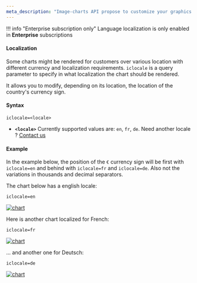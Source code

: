 ```yaml
---
meta_description: "Image-charts API propose to customize your graphics as for example with localization. This documentation shows you how to use the API url parameters to generate a chart."
---
```

!!! info "Enterprise subscription only"
    Language localization is only enabled in **Enterprise** subscriptions

#### Localization

Some charts might be rendered for customers over various location with different currency and localization requirements. `iclocale` is a query parameter to specify in what localization the chart should be rendered.

It allows you to modify, depending on its location, the location of the country's currency sign.

#### Syntax

```
iclocale=<locale>
```

- **`<locale>`** Currently supported values are: `en`, `fr`, `de`. Need another locale ? [Contact us](mailto:support@image-charts.com)


#### Example

In the example below, the position of the `€` currency sign will be first with `iclocale=en` and behind with `iclocale=fr` and `iclocale=de`. Also not the variations in thousands and decimal separators.

The chart below has a english locale:

```
iclocale=en
```

[![chart](https://image-charts.com/chart?chbr=8&chco=ED6D85%7CF7CF6B%7C56A1E5%7CF2A254%7C85e085&chd=a%3A140000%2C45000%2C48000%2C84000%2C165000&chg=20%2C50%2C5%2C5&chls=2.0%2C0.0%2C0.0&chm=N%2AcEURsz%2A%2CFFFFFF%2C0%2C-1%2C10%2CDosis%2Cnormal&chs=700x400&cht=bvg&chxl=1%3A%7CBMW%20i8%7CTesla%203%7CFord%20Mustang%7CAudi%20RS5%7CPorshe%20Taycan&chxs=0N%2AcEURzs%2A%2C00000%2C13%2C0%7C1N%2A%2A%2C00000%2C13%2C0&chxt=y%2Cx&icac=documentation&icff=Domine&icfs=normal&iclocale=en&icretina=1&ichm=d7e25e133d9f9af640877bebe6e47d2286fe7187a98bdeeec96803a5845f5310)](https://editor.image-charts.com/chart?chbr=8&chco=ED6D85%7CF7CF6B%7C56A1E5%7CF2A254%7C85e085&chd=a%3A140000%2C45000%2C48000%2C84000%2C165000&chg=20%2C50%2C5%2C5&chls=2.0%2C0.0%2C0.0&chm=N%2AcEURsz%2A%2CFFFFFF%2C0%2C-1%2C10%2CDosis%2Cnormal&chs=700x400&cht=bvg&chxl=1%3A%7CBMW%20i8%7CTesla%203%7CFord%20Mustang%7CAudi%20RS5%7CPorshe%20Taycan&chxs=0N%2AcEURzs%2A%2C00000%2C13%2C0%7C1N%2A%2A%2C00000%2C13%2C0&chxt=y%2Cx&icac=documentation&icff=Domine&icfs=normal&iclocale=en&icretina=1&ichm=d7e25e133d9f9af640877bebe6e47d2286fe7187a98bdeeec96803a5845f5310)

Here is another chart localized for French:

```
iclocale=fr
```

[![chart](https://image-charts.com/chart?chbr=8&chco=ED6D85%7CF7CF6B%7C56A1E5%7CF2A254%7C85e085&chd=a%3A140000%2C45000%2C48000%2C84000%2C165000&chg=20%2C50%2C5%2C5&chls=2.0%2C0.0%2C0.0&chm=N%2AcEURsz%2A%2CFFFFFF%2C0%2C-1%2C10%2CDosis%2Cnormal&chs=700x400&cht=bvg&chxl=1%3A%7CBMW%20i8%7CTesla%203%7CFord%20Mustang%7CAudi%20RS5%7CPorshe%20Taycan&chxs=0N%2AcEURzs%2A%2C00000%2C13%2C0%7C1N%2A%2A%2C00000%2C13%2C0&chxt=y%2Cx&icac=documentation&icff=Domine&icfs=normal&iclocale=fr&icretina=1&ichm=6c22f6db819c1f722c6ea560331bfd0093870d54c6ce24e507b65eef21515d1d)](https://editor.image-charts.com/chart?chbr=8&chco=ED6D85%7CF7CF6B%7C56A1E5%7CF2A254%7C85e085&chd=a%3A140000%2C45000%2C48000%2C84000%2C165000&chg=20%2C50%2C5%2C5&chls=2.0%2C0.0%2C0.0&chm=N%2AcEURsz%2A%2CFFFFFF%2C0%2C-1%2C10%2CDosis%2Cnormal&chs=700x400&cht=bvg&chxl=1%3A%7CBMW%20i8%7CTesla%203%7CFord%20Mustang%7CAudi%20RS5%7CPorshe%20Taycan&chxs=0N%2AcEURzs%2A%2C00000%2C13%2C0%7C1N%2A%2A%2C00000%2C13%2C0&chxt=y%2Cx&icac=documentation&icff=Domine&icfs=normal&iclocale=fr&icretina=1&ichm=6c22f6db819c1f722c6ea560331bfd0093870d54c6ce24e507b65eef21515d1d)

... and another one for Deutsch:

```
iclocale=de
```

[![chart](https://image-charts.com/chart?chbr=8&chco=ED6D85%7CF7CF6B%7C56A1E5%7CF2A254%7C85e085&chd=a%3A140000%2C45000%2C48000%2C84000%2C165000&chg=20%2C50%2C5%2C5&chls=2.0%2C0.0%2C0.0&chm=N%2AcEURsz%2A%2CFFFFFF%2C0%2C-1%2C10%2CDosis%2Cnormal&chs=700x400&cht=bvg&chxl=1%3A%7CBMW%20i8%7CTesla%203%7CFord%20Mustang%7CAudi%20RS5%7CPorshe%20Taycan&chxs=0N%2AcEURzs%2A%2C00000%2C13%2C0%7C1N%2A%2A%2C00000%2C13%2C0&chxt=y%2Cx&icac=documentation&icff=Domine&icfs=normal&iclocale=de&icretina=1&ichm=bd8a2747d9b6bc2d00f3e30bb5ea0bb92ecc099543dd92722738b8431ff15e20)](https://editor.image-charts.com/chart?chbr=8&chco=ED6D85%7CF7CF6B%7C56A1E5%7CF2A254%7C85e085&chd=a%3A140000%2C45000%2C48000%2C84000%2C165000&chg=20%2C50%2C5%2C5&chls=2.0%2C0.0%2C0.0&chm=N%2AcEURsz%2A%2CFFFFFF%2C0%2C-1%2C10%2CDosis%2Cnormal&chs=700x400&cht=bvg&chxl=1%3A%7CBMW%20i8%7CTesla%203%7CFord%20Mustang%7CAudi%20RS5%7CPorshe%20Taycan&chxs=0N%2AcEURzs%2A%2C00000%2C13%2C0%7C1N%2A%2A%2C00000%2C13%2C0&chxt=y%2Cx&icac=documentation&icff=Domine&icfs=normal&iclocale=de&icretina=1&ichm=bd8a2747d9b6bc2d00f3e30bb5ea0bb92ecc099543dd92722738b8431ff15e20)
